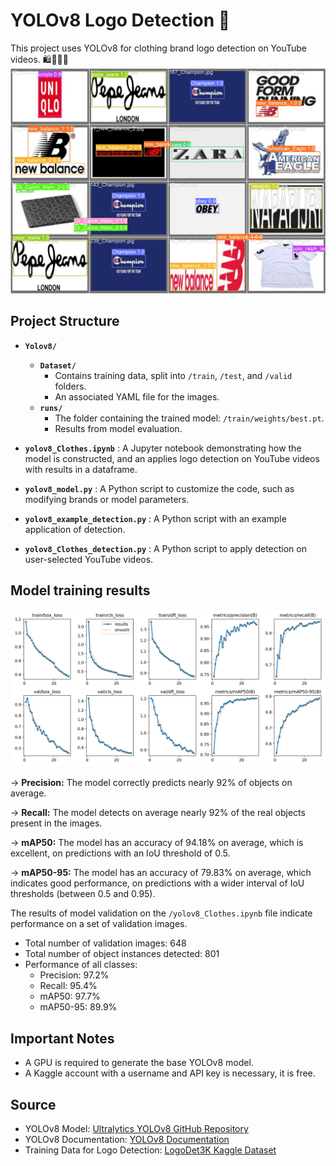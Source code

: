 # YOLOv8 Logo Detection 🚀

This project uses YOLOv8 for clothing brand logo detection on YouTube videos. 🛍️👚👗👠
![Image detection](https://github.com/leaaumagy/Logo-detection-with-yolov8-on-youtube-videos/blob/main/Yolov8/runs/detect/train/val_batch0_pred.jpg)

## Project Structure

- **`Yolov8/`**
  - **`Dataset/`**
    - Contains training data, split into `/train`, `/test`, and `/valid` folders.
    - An associated YAML file for the images.
  - **`runs/`**
    - The folder containing the trained model: `/train/weights/best.pt`.
    - Results from model evaluation.

- **`yolov8_Clothes.ipynb`** : A Jupyter notebook demonstrating how the model is constructed, and an applies logo detection on YouTube videos with results in a dataframe.

- **`yolov8_model.py`** : A Python script to customize the code, such as modifying brands or model parameters.

- **`yolov8_example_detection.py`** : A Python script with an example application of detection.

- **`yolov8_Clothes_detection.py`** : A Python script to apply detection on user-selected YouTube videos.

## Model training results
![Model training results](https://github.com/leaaumagy/Logo-detection-with-yolov8-on-youtube-videos/blob/main/Yolov8/runs/detect/train/results.png)

→ **Precision:** The model correctly predicts nearly 92% of objects on average.

→ **Recall:** The model detects on average nearly 92% of the real objects present in the images.

→ **mAP50:** The model has an accuracy of 94.18% on average, which is excellent, on predictions with an IoU threshold of 0.5.

→ **mAP50-95:** The model has an accuracy of 79.83% on average, which indicates good performance, on predictions with a wider interval of IoU thresholds (between 0.5 and 0.95).


The results of model validation on the `/yolov8_Clothes.ipynb` file indicate performance on a set of validation images.

- Total number of validation images: 648
- Total number of object instances detected: 801
- Performance of all classes:
  - Precision: 97.2%
  - Recall: 95.4%
  - mAP50: 97.7%
  - mAP50-95: 89.9%

## Important Notes

- A GPU is required to generate the base YOLOv8 model.
- A Kaggle account with a username and API key is necessary, it is free.


## Source

- YOLOv8 Model: [Ultralytics YOLOv8 GitHub Repository](https://github.com/ultralytics/ultralytics)
- YOLOv8 Documentation: [YOLOv8 Documentation](https://docs.ultralytics.com/)
- Training Data for Logo Detection: [LogoDet3K Kaggle Dataset](https://www.kaggle.com/datasets/lyly99/logodet3k)

